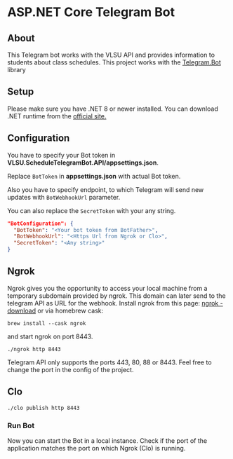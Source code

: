 # ASP.NET Core Telegram Bot 

## About 

This Telegram bot works with the VLSU API and provides information to students about class schedules.
This project works with the [Telegram.Bot](https://github.com/TelegramBots/Telegram.Bot) library

## Setup

Please make sure you have .NET 8 or newer installed. You can download .NET runtime from the [official site.](https://dotnet.microsoft.com/download)

## Configuration

You have to specify your Bot token in **VLSU.ScheduleTelegramBot.API/appsettings.json**. 

Replace `BotToken` in **appsettings.json** with actual Bot token. 

Also you have to specify endpoint, to which Telegram will send new updates with `BotWebhookUrl` parameter.

You can also replace the `SecretToken` with your any string.

```json
"BotConfiguration": {
  "BotToken": "<Your bot token from BotFather>",
  "BotWebhookUrl": "<Https Url from Ngrok or Clo>",
  "SecretToken": "<Any string>"
}
```

## Ngrok

Ngrok gives you the opportunity to access your local machine from a temporary subdomain provided by ngrok. This domain can later send to the telegram API as URL for the webhook.
Install ngrok from this page: [ngrok - download](https://ngrok.com/download) or via homebrew cask:

```shell
brew install --cask ngrok
```

and start ngrok on port 8443.

```shell
./ngrok http 8443 
```

Telegram API only supports the ports 443, 80, 88 or 8443. Feel free to change the port in the config of the project.

## Clo

```shell
./clo publish http 8443
```

### Run Bot

Now you can start the Bot in a local instance. Check if the port of the application matches the port on which Ngrok (Clo) is running.

